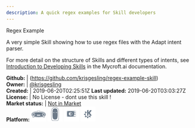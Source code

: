```yaml
---
description: A quick regex examples for Skill developers
---
```

Regex Example

A very simple Skill showing how to use regex files with the Adapt intent parser.

For more detail on the structure of Skills and different types of intents, see [Introduction to Developing Skills](https://mycroft.ai/documentation/skills/introduction-developing-skills/) in the Mycroft.ai documentation.

**Github:** | (https://github.com/krisgesling/regex-example-skill)  
**Owner:** | [@krisgesling](https://github.com/krisgesling)  
**Created:** | 2019-06-20T02:25:51Z  **Last updated:** 2019-06-20T03:03:27Z  
**License:** | No License - dont use this skill !  
**Market status:** | [Not in Market](https://market.mycroft.ai/skill/)  
**Platform:**   ![](.gitbook/assets/mark-1-icon.png)  ![](.gitbook/assets/mark-2-icon.png)  ![](.gitbook/assets/picroft-icon.png)  ![](.gitbook/assets/kde.png)   
